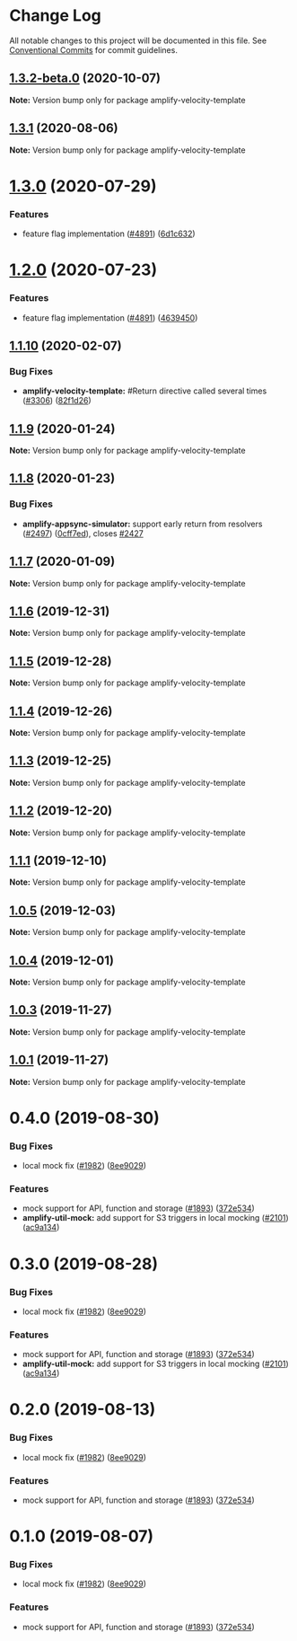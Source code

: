 # Change Log

All notable changes to this project will be documented in this file.
See [Conventional Commits](https://conventionalcommits.org) for commit guidelines.

## [1.3.2-beta.0](https://github.com/aws-amplify/amplify-cli/compare/amplify-velocity-template@1.3.1...amplify-velocity-template@1.3.2-beta.0) (2020-10-07)

**Note:** Version bump only for package amplify-velocity-template





## [1.3.1](https://github.com/aws-amplify/amplify-cli/compare/amplify-velocity-template@1.3.0...amplify-velocity-template@1.3.1) (2020-08-06)

**Note:** Version bump only for package amplify-velocity-template





# [1.3.0](https://github.com/aws-amplify/amplify-cli/compare/amplify-velocity-template@1.1.10...amplify-velocity-template@1.3.0) (2020-07-29)


### Features

* feature flag implementation ([#4891](https://github.com/aws-amplify/amplify-cli/issues/4891)) ([6d1c632](https://github.com/aws-amplify/amplify-cli/commit/6d1c632952a49cb56670c11c9cb0c3620d0eb332))





# [1.2.0](https://github.com/aws-amplify/amplify-cli/compare/amplify-velocity-template@1.1.10...amplify-velocity-template@1.2.0) (2020-07-23)


### Features

* feature flag implementation ([#4891](https://github.com/aws-amplify/amplify-cli/issues/4891)) ([4639450](https://github.com/aws-amplify/amplify-cli/commit/463945029cfe861f74986d9a8b9af6b827d2063d))





## [1.1.10](https://github.com/aws-amplify/amplify-cli/compare/amplify-velocity-template@1.1.9...amplify-velocity-template@1.1.10) (2020-02-07)


### Bug Fixes

* **amplify-velocity-template:** #Return directive called several times ([#3306](https://github.com/aws-amplify/amplify-cli/issues/3306)) ([82f1d26](https://github.com/aws-amplify/amplify-cli/commit/82f1d26aa12306bdb7d6fe635fd37b3ac7180d19))





## [1.1.9](https://github.com/aws-amplify/amplify-cli/compare/amplify-velocity-template@1.1.8...amplify-velocity-template@1.1.9) (2020-01-24)

**Note:** Version bump only for package amplify-velocity-template





## [1.1.8](https://github.com/aws-amplify/amplify-cli/compare/amplify-velocity-template@0.22.0...amplify-velocity-template@1.1.8) (2020-01-23)

### Bug Fixes

- **amplify-appsync-simulator:** support early return from resolvers ([#2497](https://github.com/aws-amplify/amplify-cli/issues/2497)) ([0cff7ed](https://github.com/aws-amplify/amplify-cli/commit/0cff7ed09bfaf797baad2acd1c0a6d013cb717e8)), closes [#2427](https://github.com/aws-amplify/amplify-cli/issues/2427)

## [1.1.7](https://github.com/aws-amplify/amplify-cli/compare/amplify-velocity-template@0.22.0...amplify-velocity-template@1.1.7) (2020-01-09)

**Note:** Version bump only for package amplify-velocity-template

## [1.1.6](https://github.com/aws-amplify/amplify-cli/compare/amplify-velocity-template@0.22.0...amplify-velocity-template@1.1.6) (2019-12-31)

**Note:** Version bump only for package amplify-velocity-template

## [1.1.5](https://github.com/aws-amplify/amplify-cli/compare/amplify-velocity-template@0.22.0...amplify-velocity-template@1.1.5) (2019-12-28)

**Note:** Version bump only for package amplify-velocity-template

## [1.1.4](https://github.com/aws-amplify/amplify-cli/compare/amplify-velocity-template@0.22.0...amplify-velocity-template@1.1.4) (2019-12-26)

**Note:** Version bump only for package amplify-velocity-template

## [1.1.3](https://github.com/aws-amplify/amplify-cli/compare/amplify-velocity-template@0.22.0...amplify-velocity-template@1.1.3) (2019-12-25)

**Note:** Version bump only for package amplify-velocity-template

## [1.1.2](https://github.com/aws-amplify/amplify-cli/compare/amplify-velocity-template@0.22.0...amplify-velocity-template@1.1.2) (2019-12-20)

**Note:** Version bump only for package amplify-velocity-template

## [1.1.1](https://github.com/aws-amplify/amplify-cli/compare/amplify-velocity-template@0.22.0...amplify-velocity-template@1.1.1) (2019-12-10)

**Note:** Version bump only for package amplify-velocity-template

## [1.0.5](https://github.com/aws-amplify/amplify-cli/compare/amplify-velocity-template@0.22.0...amplify-velocity-template@1.0.5) (2019-12-03)

**Note:** Version bump only for package amplify-velocity-template

## [1.0.4](https://github.com/aws-amplify/amplify-cli/compare/amplify-velocity-template@0.22.0...amplify-velocity-template@1.0.4) (2019-12-01)

**Note:** Version bump only for package amplify-velocity-template

## [1.0.3](https://github.com/aws-amplify/amplify-cli/compare/amplify-velocity-template@0.22.0...amplify-velocity-template@1.0.3) (2019-11-27)

**Note:** Version bump only for package amplify-velocity-template

## [1.0.1](https://github.com/aws-amplify/amplify-cli/compare/amplify-velocity-template@0.22.0...amplify-velocity-template@1.0.1) (2019-11-27)

**Note:** Version bump only for package amplify-velocity-template

# 0.4.0 (2019-08-30)

### Bug Fixes

- local mock fix ([#1982](https://github.com/aws-amplify/amplify-cli/issues/1982)) ([8ee9029](https://github.com/aws-amplify/amplify-cli/commit/8ee9029))

### Features

- mock support for API, function and storage ([#1893](https://github.com/aws-amplify/amplify-cli/issues/1893)) ([372e534](https://github.com/aws-amplify/amplify-cli/commit/372e534))
- **amplify-util-mock:** add support for S3 triggers in local mocking ([#2101](https://github.com/aws-amplify/amplify-cli/issues/2101)) ([ac9a134](https://github.com/aws-amplify/amplify-cli/commit/ac9a134))

# 0.3.0 (2019-08-28)

### Bug Fixes

- local mock fix ([#1982](https://github.com/aws-amplify/amplify-cli/issues/1982)) ([8ee9029](https://github.com/aws-amplify/amplify-cli/commit/8ee9029))

### Features

- mock support for API, function and storage ([#1893](https://github.com/aws-amplify/amplify-cli/issues/1893)) ([372e534](https://github.com/aws-amplify/amplify-cli/commit/372e534))
- **amplify-util-mock:** add support for S3 triggers in local mocking ([#2101](https://github.com/aws-amplify/amplify-cli/issues/2101)) ([ac9a134](https://github.com/aws-amplify/amplify-cli/commit/ac9a134))

# 0.2.0 (2019-08-13)

### Bug Fixes

- local mock fix ([#1982](https://github.com/aws-amplify/amplify-cli/issues/1982)) ([8ee9029](https://github.com/aws-amplify/amplify-cli/commit/8ee9029))

### Features

- mock support for API, function and storage ([#1893](https://github.com/aws-amplify/amplify-cli/issues/1893)) ([372e534](https://github.com/aws-amplify/amplify-cli/commit/372e534))

# 0.1.0 (2019-08-07)

### Bug Fixes

- local mock fix ([#1982](https://github.com/aws-amplify/amplify-cli/issues/1982)) ([8ee9029](https://github.com/aws-amplify/amplify-cli/commit/8ee9029))

### Features

- mock support for API, function and storage ([#1893](https://github.com/aws-amplify/amplify-cli/issues/1893)) ([372e534](https://github.com/aws-amplify/amplify-cli/commit/372e534))
